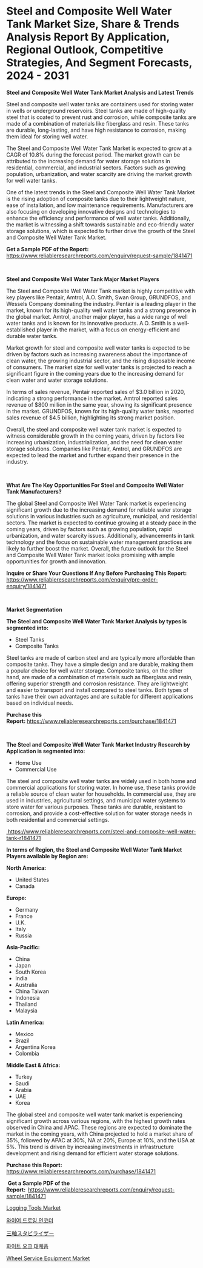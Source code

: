 <p><h1>Steel and Composite Well Water Tank Market Size, Share & Trends Analysis Report By Application, Regional Outlook, Competitive Strategies, And Segment Forecasts, 2024 - 2031</h1></p><p><strong>Steel and Composite Well Water Tank Market Analysis and Latest Trends</strong></p>
<p><p>Steel and composite well water tanks are containers used for storing water in wells or underground reservoirs. Steel tanks are made of high-quality steel that is coated to prevent rust and corrosion, while composite tanks are made of a combination of materials like fiberglass and resin. These tanks are durable, long-lasting, and have high resistance to corrosion, making them ideal for storing well water.</p><p>The Steel and Composite Well Water Tank Market is expected to grow at a CAGR of 10.8% during the forecast period. The market growth can be attributed to the increasing demand for water storage solutions in residential, commercial, and industrial sectors. Factors such as growing population, urbanization, and water scarcity are driving the market growth for well water tanks.</p><p>One of the latest trends in the Steel and Composite Well Water Tank Market is the rising adoption of composite tanks due to their lightweight nature, ease of installation, and low maintenance requirements. Manufacturers are also focusing on developing innovative designs and technologies to enhance the efficiency and performance of well water tanks. Additionally, the market is witnessing a shift towards sustainable and eco-friendly water storage solutions, which is expected to further drive the growth of the Steel and Composite Well Water Tank Market.</p></p>
<p><strong>Get a Sample PDF of the Report:&nbsp;</strong> <a href="https://www.reliableresearchreports.com/enquiry/request-sample/1841471">https://www.reliableresearchreports.com/enquiry/request-sample/1841471</a></p>
<p>&nbsp;</p>
<p><strong>Steel and Composite Well Water Tank Major Market Players</strong></p>
<p><p>The Steel and Composite Well Water Tank market is highly competitive with key players like Pentair, Amtrol, A.O. Smith, Swan Group, GRUNDFOS, and Wessels Company dominating the industry. Pentair is a leading player in the market, known for its high-quality well water tanks and a strong presence in the global market. Amtrol, another major player, has a wide range of well water tanks and is known for its innovative products. A.O. Smith is a well-established player in the market, with a focus on energy-efficient and durable water tanks.</p><p>Market growth for steel and composite well water tanks is expected to be driven by factors such as increasing awareness about the importance of clean water, the growing industrial sector, and the rising disposable income of consumers. The market size for well water tanks is projected to reach a significant figure in the coming years due to the increasing demand for clean water and water storage solutions.</p><p>In terms of sales revenue, Pentair reported sales of $3.0 billion in 2020, indicating a strong performance in the market. Amtrol reported sales revenue of $800 million in the same year, showing its significant presence in the market. GRUNDFOS, known for its high-quality water tanks, reported sales revenue of $4.5 billion, highlighting its strong market position.</p><p>Overall, the steel and composite well water tank market is expected to witness considerable growth in the coming years, driven by factors like increasing urbanization, industrialization, and the need for clean water storage solutions. Companies like Pentair, Amtrol, and GRUNDFOS are expected to lead the market and further expand their presence in the industry.</p></p>
<p>&nbsp;</p>
<p><strong>What Are The Key Opportunities For Steel and Composite Well Water Tank Manufacturers?</strong></p>
<p><p>The global Steel and Composite Well Water Tank market is experiencing significant growth due to the increasing demand for reliable water storage solutions in various industries such as agriculture, municipal, and residential sectors. The market is expected to continue growing at a steady pace in the coming years, driven by factors such as growing population, rapid urbanization, and water scarcity issues. Additionally, advancements in tank technology and the focus on sustainable water management practices are likely to further boost the market. Overall, the future outlook for the Steel and Composite Well Water Tank market looks promising with ample opportunities for growth and innovation.</p></p>
<p><strong>Inquire or Share Your Questions If Any Before Purchasing This Report:</strong> <a href="https://www.reliableresearchreports.com/enquiry/pre-order-enquiry/1841471">https://www.reliableresearchreports.com/enquiry/pre-order-enquiry/1841471</a></p>
<p>&nbsp;</p>
<p><strong>Market Segmentation</strong></p>
<p><strong>The Steel and Composite Well Water Tank Market Analysis by types is segmented into:</strong></p>
<p><ul><li>Steel Tanks</li><li>Composite Tanks</li></ul></p>
<p><p>Steel tanks are made of carbon steel and are typically more affordable than composite tanks. They have a simple design and are durable, making them a popular choice for well water storage. Composite tanks, on the other hand, are made of a combination of materials such as fiberglass and resin, offering superior strength and corrosion resistance. They are lightweight and easier to transport and install compared to steel tanks. Both types of tanks have their own advantages and are suitable for different applications based on individual needs.</p></p>
<p><strong>Purchase this Report:&nbsp;</strong><a href="https://www.reliableresearchreports.com/purchase/1841471">https://www.reliableresearchreports.com/purchase/1841471</a></p>
<p>&nbsp;</p>
<p><strong>The Steel and Composite Well Water Tank Market Industry Research by Application is segmented into:</strong></p>
<p><ul><li>Home Use</li><li>Commercial Use</li></ul></p>
<p><p>The steel and composite well water tanks are widely used in both home and commercial applications for storing water. In home use, these tanks provide a reliable source of clean water for households. In commercial use, they are used in industries, agricultural settings, and municipal water systems to store water for various purposes. These tanks are durable, resistant to corrosion, and provide a cost-effective solution for water storage needs in both residential and commercial settings.</p></p>
<p><a href="https://www.reliableresearchreports.com/steel-and-composite-well-water-tank-r1841471">&nbsp;https://www.reliableresearchreports.com/steel-and-composite-well-water-tank-r1841471</a></p>
<p><strong>In terms of Region, the Steel and Composite Well Water Tank Market Players available by Region are:</strong></p>
<p>
    <p> <strong> North America: </strong>
        <ul>
            <li>United States</li>
            <li>Canada</li>
        </ul>
        </p> 
    <p> <strong> Europe: </strong>
        <ul>
            <li>Germany</li>
            <li>France</li>
            <li>U.K.</li>
            <li>Italy</li>
            <li>Russia</li>
        </ul>
        </p> 
    <p> <strong> Asia-Pacific: </strong>
        <ul>
            <li>China</li>
            <li>Japan</li>
            <li>South Korea</li>
            <li>India</li>
            <li>Australia</li>
            <li>China Taiwan</li>
            <li>Indonesia</li>
            <li>Thailand</li>
            <li>Malaysia</li>
        </ul>
        </p> 
    <p> <strong> Latin America: </strong>
        <ul>
            <li>Mexico</li>
            <li>Brazil</li>
            <li>Argentina Korea</li>
            <li>Colombia</li>
        </ul>
        </p> 
    <p> <strong> Middle East & Africa: </strong>
        <ul>
            <li>Turkey</li>
            <li>Saudi</li>
            <li>Arabia</li>
            <li>UAE</li>
            <li>Korea</li>
        </ul>
    </p>
    </p>
<p><p>The global steel and composite well water tank market is experiencing significant growth across various regions, with the highest growth rates observed in China and APAC. These regions are expected to dominate the market in the coming years, with China projected to hold a market share of 35%, followed by APAC at 30%, NA at 20%, Europe at 10%, and the USA at 5%. This trend is driven by increasing investments in infrastructure development and rising demand for efficient water storage solutions.</p></p>
<p><strong>Purchase this Report: </strong><a href="https://www.reliableresearchreports.com/purchase/1841471">https://www.reliableresearchreports.com/purchase/1841471</a></p>
<p>&nbsp;<strong>Get a Sample PDF of the Report:&nbsp;&nbsp;</strong><a href="https://www.reliableresearchreports.com/enquiry/request-sample/1841471">https://www.reliableresearchreports.com/enquiry/request-sample/1841471</a></p>
<p><strong></strong></p>
<p><p><a href="https://github.com/goodweq44/Market-Research-Report-List-1/blob/main/logging-tools-market.md">Logging Tools Market</a></p><p><a href="https://github.com/fredrickeglers/Market-Research-Report-List-2/blob/main/4476104176588.md">와이어 드로잉 인코더</a></p><p><a href="https://github.com/CarlieShields/Market-Research-Report-List-1/blob/main/8017042163941.md">三軸スタビライザー</a></p><p><a href="https://github.com/RichardLueilwitz787/Market-Research-Report-List-2/blob/main/2643443176589.md">화이트 오크 대체품</a></p><p><a href="https://github.com/jahid123ahm/Market-Research-Report-List-1/blob/main/wheel-service-equipment-market.md">Wheel Service Equipment Market</a></p></p>